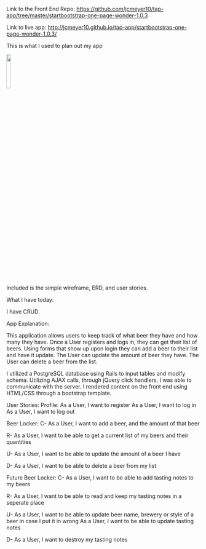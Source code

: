 Link to the Front End Repo:
https://github.com/jcmeyer10/tap-app/tree/master/startbootstrap-one-page-wonder-1.0.3

Link to live app: http://jcmeyer10.github.io/tap-app/startbootstrap-one-page-wonder-1.0.3/

This is what I used to plan out my app

<img src="https://cloud.githubusercontent.com/assets/12531471/11219766/4bba02ae-8d2a-11e5-9b2a-a2a97dc65bf8.jpg" width="15%"></img>

Included is the simple wireframe, ERD, and user stories.

What I have today:

I have CRUD.


App Explanation:

This application allows users to keep track of what beer they have and how many they have.  Once a User registers and logs in, they can get their list of beers.  Using forms that show up upon login they can add a beer to their list and have it update.  The User can update the amount of beer they have.  The User can delete a beer from the list.

I utilized a PostgreSQL database using Rails to input tables and modify schema.  Utilizing AJAX calls, through jQuery click handlers, I was able to communicate with the server.  I rendered content on the front end using HTML/CSS through a bootstrap template.


User Stories:
Profile:
As a User, I want to register
As a User, I want to log in
As a User, I want to log out

Beer Locker:
C-
As a User, I want to add a beer, and the amount of that beer

R-
As a User, I want to be able to get a current list of my beers and their quantities

U-
As a User, I want to be able to update the amount of a beer I have

D-
As a User, I want to be able to delete a beer from my list

Future Beer Locker:
C-
As a User, I want to be able to add tasting notes to my beers

R-
As a User, I want to be able to read and keep my tasting notes in a seperate place

U-
As a User, I want to be able to update beer name, brewery or style of a beer in case I put it in wrong
As a User, I want to be able to update tasting notes

D-
As a User, I want to destroy my tasting notes
